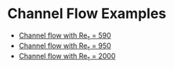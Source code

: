 # Channel Flow Examples
- [Channel flow with Re<sub>&tau;</sub> = 590](re_tau_590/README.md)
- [Channel flow with Re<sub>&tau;</sub> = 950](re_tau_950/README.md)
- [Channel flow with Re<sub>&tau;</sub> = 2000](re_tau_2000/README.md)